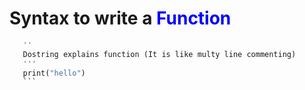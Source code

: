 # Syntax to write a <span style="color:blue;">Function</span> 

 ``` def name_of_function():
    ''
    Dostring explains function (It is like multy line commenting)
    '''
    print("hello") 
    ```

